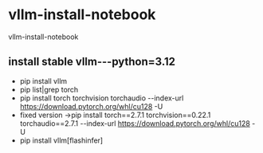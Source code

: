 # vllm-install-notebook
vllm-install-notebook


## install stable vllm---python=3.12


* pip install vllm
* pip list|grep torch
* pip install torch torchvision torchaudio --index-url https://download.pytorch.org/whl/cu128 -U
* fixed version ->pip install torch==2.7.1 torchvision==0.22.1 torchaudio==2.7.1 --index-url https://download.pytorch.org/whl/cu128 -U
* pip install vllm[flashinfer]